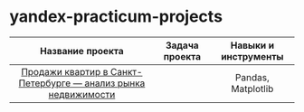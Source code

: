 # yandex-practicum-projects

| Название проекта                                                    | Задача проекта                                                                    | Навыки и инструменты            |
|:-------------------------------------------------------------------:|:---------------------------------------------------------------------------------:|:-------------------------------:|
| [Продажи квартир в Санкт-Петербурге — анализ рынка недвижимости](https://clck.ru/39TJDK)      |                                                                                   |  Pandas, Matplotlib             |


